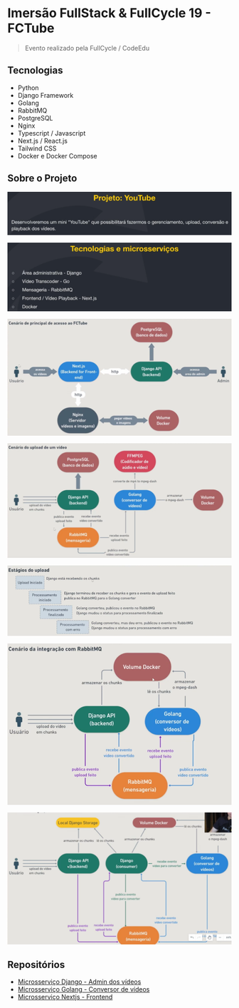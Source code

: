 # Imersão FullStack & FullCycle 19 - FCTube

> Evento realizado pela FullCycle / CodeEdu

## Tecnologias

- Python
- Django Framework
- Golang
- RabbitMQ
- PostgreSQL
- Nginx
- Typescript / Javascript
- Next.js / React.js
- Tailwind CSS
- Docker e Docker Compose

## Sobre o Projeto

![Sobre o projeto 01](/files/ifc19-01.png)

![Sobre o projeto 02](/files/ifc19-02.png)

![Sobre o projeto 03](/files/ifc19-04.png)

![Sobre o projeto 04](/files/ifc19-05.png)

![Sobre o projeto 05](/files/ifc19-08.png)

![Sobre o projeto 06](/files/ifc19-09.png)

![Sobre o projeto 07](/files/ifc19-10.png)

## Repositórios

- [Microsserviço Django - Admin dos vídeos](/django/README.md)
- [Microsserviço Golang - Conversor de vídeos](/go_transcoder/README.md)
- [Microsserviço Nextjs - Frontend](/nextjs/README.md)
